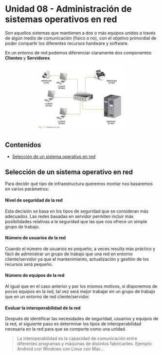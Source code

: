 # Unidad 08 - Administración de sistemas operativos en red

Son aquellos sistemas que mantienen a dos o más equipos unidos a través de algún medio de comunicación (físico o no), con el objetivo primordial de poder compartir los diferentes recursos hardware y software.

En un entorno de red podemos diferenciar claramente dos componentes: __Clientes__ y __Servidores__.

<div align=center>
    <img src="./img/sistemas-en-red.png" alt='sistemas en red' width="60%"/>
</div>

## Contenidos

- [Selección de un sistema operativo en red](#selección-de-un-sistema-operativo-en-red)

## Selección de un sistema operativo en red

Para decidir qué tipo de infraestructura queremos montar nos basaremos en varios parámetros:

#### Nivel de seguridad de la red

Esta decisión se basa en los tipos de seguridad que se consideran más adecuados. Las redes basadas en servidor permiten incluir más posibilidades relativas a la seguridad que las que nos ofrece un simple grupo de trabajo.

#### Número de usuarios de la red

Cuando el número de usuarios es pequeño, a veces resulta más práctico y fácil de administrar un grupo de trabajo que una red en entorno cliente/servidor ya que el mantenimiento, actualización y gestión de los recursos será pequeño.

#### Número de equipos de la red

Al igual que en el caso anterior y por los mismos motivos, si disponemos de pocos equipos en la red, tal vez será mejor trabajar en un grupo de trabajo que en un entorno de red cliente/servidor.

#### Evaluar la interoperabilidad de la red

Después de identificar las necesidades de seguridad, usuarios y equipos de la red, el siguiente paso es determinar los tipos de interoperabilidad necesaria en la red para que se comporte como una unidad.

> La interoperabilidad es la capacidad de comunicación entre diferentes programas y máquinas de distintos fabricantes. Ejemplo: Android con Windows con Linux con Mac...